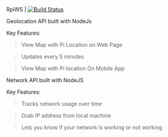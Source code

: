 RpiWS     | [![Build Status](https://travis-ci.com/IoTresor/geo-api.svg?token=7qY9qZJNNLTXG7AiwWoN)](https://travis-ci.com/IoTresor/geo-api)
 
Geolocation API built with NodeJs

Key Features:

> View Map with Pi Location on Web Page

> Updates every 5 minutes

> View Map with Pi location On Mobile App


Network API built with NodeJS

Key Features:

> Tracks network usage over time

> Grab IP address from local machine

> Lets you know if your network is working or not working

